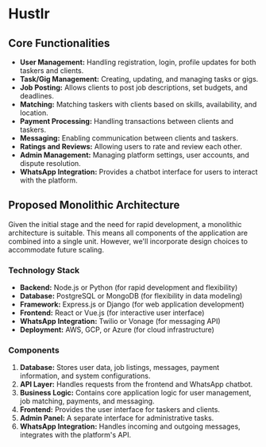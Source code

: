 

# Hustlr

## Core Functionalities

* **User Management:** Handling registration, login, profile updates for both taskers and clients.
* **Task/Gig Management:** Creating, updating, and managing tasks or gigs.
* **Job Posting:** Allows clients to post job descriptions, set budgets, and deadlines.
* **Matching:** Matching taskers with clients based on skills, availability, and location.
* **Payment Processing:** Handling transactions between clients and taskers.
* **Messaging:** Enabling communication between clients and taskers.
* **Ratings and Reviews:** Allowing users to rate and review each other.
* **Admin Management:** Managing platform settings, user accounts, and dispute resolution.
* **WhatsApp Integration:** Provides a chatbot interface for users to interact with the platform.

## Proposed Monolithic Architecture

Given the initial stage and the need for rapid development, a monolithic architecture is suitable. This means all components of the application are combined into a single unit. However, we'll incorporate design choices to accommodate future scaling.

### Technology Stack

* **Backend:** Node.js or Python (for rapid development and flexibility)
* **Database:** PostgreSQL or MongoDB (for flexibility in data modeling)
* **Framework:** Express.js or Django (for web application development)
* **Frontend:** React or Vue.js (for interactive user interface)
* **WhatsApp Integration:** Twilio or Vonage (for messaging API)
* **Deployment:** AWS, GCP, or Azure (for cloud infrastructure)

### Components

1. **Database:** Stores user data, job listings, messages, payment information, and system configurations.
2. **API Layer:** Handles requests from the frontend and WhatsApp chatbot.
3. **Business Logic:** Contains core application logic for user management, job matching, payments, and messaging.
4. **Frontend:** Provides the user interface for taskers and clients.
5. **Admin Panel:** A separate interface for administrative tasks.
6. **WhatsApp Integration:** Handles incoming and outgoing messages, integrates with the platform's API.
